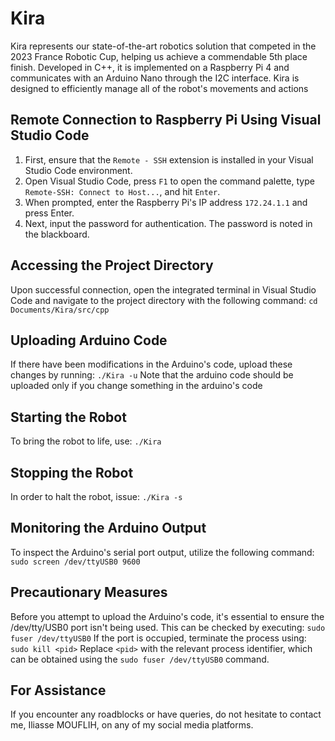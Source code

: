 # Kira

Kira represents our state-of-the-art robotics solution that competed in the 2023 France Robotic Cup, helping us achieve a commendable 5th place finish. Developed in C++, it is implemented on a Raspberry Pi 4 and communicates with an Arduino Nano through the I2C interface. Kira is designed to efficiently manage all of the robot's movements and actions

## Remote Connection to Raspberry Pi Using Visual Studio Code

1. First, ensure that the `Remote - SSH` extension is installed in your Visual Studio Code environment.
2. Open Visual Studio Code, press `F1` to open the command palette, type `Remote-SSH: Connect to Host...`, and hit `Enter`.
3. When prompted, enter the Raspberry Pi's IP address `172.24.1.1` and press Enter.
4. Next, input the password for authentication. The password is noted in the blackboard.

## Accessing the Project Directory

Upon successful connection, open the integrated terminal in Visual Studio Code and navigate to the project directory with the following command:
``` cd Documents/Kira/src/cpp ```

## Uploading Arduino Code

If there have been modifications in the Arduino's code, upload these changes by running:
``` ./Kira -u ```
Note that the arduino code should be uploaded only if you change something in the arduino's code

## Starting the Robot

To bring the robot to life, use:
``` ./Kira ```

## Stopping the Robot

In order to halt the robot, issue:
``` ./Kira -s ```

## Monitoring the Arduino Output

To inspect the Arduino's serial port output, utilize the following command:
``` sudo screen /dev/ttyUSB0 9600 ```

## Precautionary Measures

Before you attempt to upload the Arduino's code, it's essential to ensure the /dev/tty/USB0 port isn't being used. This can be checked by executing:
``` sudo fuser /dev/ttyUSB0 ```
If the port is occupied, terminate the process using:
``` sudo kill <pid> ```
Replace `<pid>` with the relevant process identifier, which can be obtained using the ``sudo fuser /dev/ttyUSB0`` command.

## For Assistance

If you encounter any roadblocks or have queries, do not hesitate to contact me, Iliasse MOUFLIH, on any of my social media platforms.
